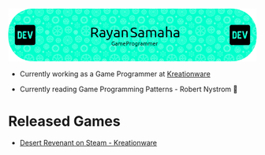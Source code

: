 ![Header](https://github.com/MiTsSsS/MiTsSsS/blob/main/github-header-image.png)

- Currently working as a Game Programmer at [Kreationware](https://kreationware.com)

- Currently reading Game Programming Patterns - Robert Nystrom 📖

# Released Games
  
- [Desert Revenant on Steam - Kreationware](https://store.steampowered.com/app/1969430/Desert_Revenant)
<!--
**MiTsSsS/MiTsSsS** is a ✨ _special_ ✨ repository because its `README.md` (this file) appears on your GitHub profile.

Here are some ideas to get you started:

- 🔭 I’m currently working on ...
- 🌱 I’m currently learning ...
- 👯 I’m looking to collaborate on ...
- 🤔 I’m looking for help with ...
- 💬 Ask me about ...
- 📫 How to reach me: ...
- 😄 Pronouns: ...
- ⚡ Fun fact: ...
<!--- Currently learning and working on a [Wave Function Collapse algorithm](https://github.com/MiTsSsS/WaveFunctionCollapse) :computer:-->
